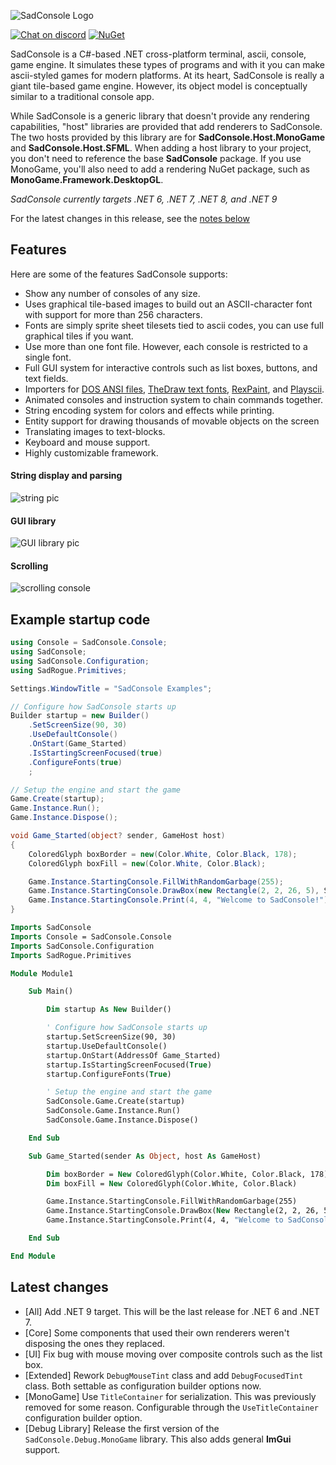 ![SadConsole Logo](https://raw.githubusercontent.com/Thraka/SadConsole/master/images/SadConsoleLogo.gif)

[![Chat on discord](https://img.shields.io/discord/501465397518925843.svg)](https://discord.gg/pAFNKYjczM)
[![NuGet](https://img.shields.io/nuget/v/SadConsole.svg)][nuget]

SadConsole is a C#-based .NET cross-platform terminal, ascii, console, game engine. It simulates these types of programs and with it you can make ascii-styled games for modern platforms. At its heart, SadConsole is really a giant tile-based game engine. However, its object model is conceptually similar to a traditional console app.

While SadConsole is a generic library that doesn't provide any rendering capabilities, "host" libraries are provided that add renderers to SadConsole. The two hosts provided by this library are for **SadConsole.Host.MonoGame** and **SadConsole.Host.SFML**. When adding a host library to your project, you don't need to reference the base **SadConsole** package. If you use MonoGame, you'll also need to add a rendering NuGet package, such as **MonoGame.Framework.DesktopGL**.

_SadConsole currently targets .NET 6, .NET 7, .NET 8, and .NET 9_

For the latest changes in this release, see the [notes below](#latest-changes)

## Features

Here are some of the features SadConsole supports:

- Show any number of consoles of any size.
- Uses graphical tile-based images to build out an ASCII-character font with support for more than 256 characters.
- Fonts are simply sprite sheet tilesets tied to ascii codes, you can use full graphical tiles if you want.
- Use more than one font file. However, each console is restricted to a single font.
- Full GUI system for interactive controls such as list boxes, buttons, and text fields.
- Importers for [DOS ANSI files](https://wikipedia.org/wiki/ANSI_art), [TheDraw text fonts](https://en.wikipedia.org/wiki/TheDraw), [RexPaint](https://www.gridsagegames.com/rexpaint/), and [Playscii](http://vectorpoem.com/playscii/).
- Animated consoles and instruction system to chain commands together.
- String encoding system for colors and effects while printing.
- Entity support for drawing thousands of movable objects on the screen
- Translating images to text-blocks.
- Keyboard and mouse support.
- Highly customizable framework.

#### String display and parsing

![string pic](https://raw.githubusercontent.com/Thraka/SadConsole/master/images/stringparseexample.gif)

#### GUI library

![GUI library pic](https://raw.githubusercontent.com/Thraka/SadConsole/master/images/controls.gif)

#### Scrolling

![scrolling console](https://raw.githubusercontent.com/Thraka/SadConsole/master/images/scrolling-example2.gif)

[nuget]: http://www.nuget.org/packages/SadConsole/

## Example startup code

```csharp
using Console = SadConsole.Console;
using SadConsole;
using SadConsole.Configuration;
using SadRogue.Primitives;

Settings.WindowTitle = "SadConsole Examples";

// Configure how SadConsole starts up
Builder startup = new Builder()
    .SetScreenSize(90, 30)
    .UseDefaultConsole()
    .OnStart(Game_Started)
    .IsStartingScreenFocused(true)
    .ConfigureFonts(true)
    ;

// Setup the engine and start the game
Game.Create(startup);
Game.Instance.Run();
Game.Instance.Dispose();

void Game_Started(object? sender, GameHost host)
{
    ColoredGlyph boxBorder = new(Color.White, Color.Black, 178);
    ColoredGlyph boxFill = new(Color.White, Color.Black);

    Game.Instance.StartingConsole.FillWithRandomGarbage(255);
    Game.Instance.StartingConsole.DrawBox(new Rectangle(2, 2, 26, 5), ShapeParameters.CreateFilled(boxBorder, boxFill));
    Game.Instance.StartingConsole.Print(4, 4, "Welcome to SadConsole!");
}
```

```vb
Imports SadConsole
Imports Console = SadConsole.Console
Imports SadConsole.Configuration
Imports SadRogue.Primitives

Module Module1

    Sub Main()

        Dim startup As New Builder()

        ' Configure how SadConsole starts up
        startup.SetScreenSize(90, 30)
        startup.UseDefaultConsole()
        startup.OnStart(AddressOf Game_Started)
        startup.IsStartingScreenFocused(True)
        startup.ConfigureFonts(True)

        ' Setup the engine and start the game
        SadConsole.Game.Create(startup)
        SadConsole.Game.Instance.Run()
        SadConsole.Game.Instance.Dispose()

    End Sub

    Sub Game_Started(sender As Object, host As GameHost)

        Dim boxBorder = New ColoredGlyph(Color.White, Color.Black, 178)
        Dim boxFill = New ColoredGlyph(Color.White, Color.Black)

        Game.Instance.StartingConsole.FillWithRandomGarbage(255)
        Game.Instance.StartingConsole.DrawBox(New Rectangle(2, 2, 26, 5), ShapeParameters.CreateFilled(boxBorder, boxFill))
        Game.Instance.StartingConsole.Print(4, 4, "Welcome to SadConsole!")

    End Sub

End Module
```

## Latest changes

- [All] Add .NET 9 target. This will be the last release for .NET 6 and .NET 7.
- [Core] Some components that used their own renderers weren't disposing the ones they replaced.
- [UI] Fix bug with mouse moving over composite controls such as the list box.
- [Extended] Rework `DebugMouseTint` class and add `DebugFocusedTint` class. Both settable as configuration builder options now.
- [MonoGame] Use `TitleContainer` for serialization. This was previously removed for some reason. Configurable through the `UseTitleContainer` configuration builder option.
- [Debug Library] Release the first version of the `SadConsole.Debug.MonoGame` library. This also adds general **ImGui** support.
